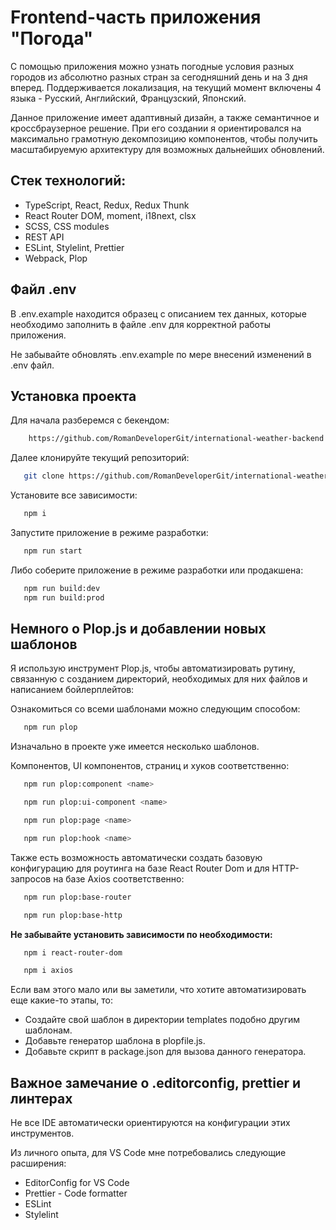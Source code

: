 # Frontend-часть приложения "Погода"

С помощью приложения можно узнать погодные условия разных городов из абсолютно разных стран за сегодняшний день и на 3 дня вперед. Поддерживается локализация, на текущий момент включены 4 языка - Русский, Английский, Французский, Японский.

Данное приложение имеет адаптивный дизайн, а также семантичное и кроссбраузерное решение.
При его создании я ориентировался на максимально грамотную декомпозицию компонентов, чтобы получить масштабируемую архитектуру для возможных дальнейших обновлений.

## Стек технологий:

   - TypeScript, React, Redux, Redux Thunk
   - React Router DOM, moment, i18next, clsx
   - SCSS, CSS modules
   - REST API
   - ESLint, Stylelint, Prettier
   - Webpack, Plop

## Файл .env

В .env.example находится образец с описанием тех данных, которые необходимо заполнить в файле .env для корректной работы приложения.

Не забывайте обновлять .env.example по мере внесений изменений в .env файл.

## Установка проекта

Для начала разберемся с бекендом:

   ```bash
       https://github.com/RomanDeveloperGit/international-weather-backend
   ```

Далее клонируйте текущий репозиторий:

   ```bash
      git clone https://github.com/RomanDeveloperGit/international-weather-frontend.git
   ```

Установите все зависимости:

   ```bash
      npm i
   ```

Запустите приложение в режиме разработки:

   ```bash
      npm run start
   ```

Либо соберите приложение в режиме разработки или продакшена:

   ```bash
      npm run build:dev
      npm run build:prod
   ```

## Немного о Plop.js и добавлении новых шаблонов

Я использую инструмент Plop.js, чтобы автоматизировать рутину, связанную с созданием директорий, необходимых для них файлов и написанием бойлерплейтов:

Ознакомиться со всеми шаблонами можно следующим способом:

   ```bash
      npm run plop
   ```

Изначально в проекте уже имеется несколько шаблонов.

Компонентов, UI компонентов, страниц и хуков соответственно:

   ```bash
      npm run plop:component <name>

      npm run plop:ui-component <name>

      npm run plop:page <name>

      npm run plop:hook <name>
   ```

Также есть возможность автоматически создать базовую конфигурацию для роутинга на базе React Router Dom и для HTTP-запросов на базе Axios соответственно:

   ```bash
      npm run plop:base-router

      npm run plop:base-http
   ```

   **Не забывайте установить зависимости по необходимости:**

   ```bash
      npm i react-router-dom

      npm i axios
   ```

Если вам этого мало или вы заметили, что хотите автоматизировать еще какие-то этапы, то:

   - Создайте свой шаблон в директории templates подобно другим шаблонам.
   - Добавьте генератор шаблона в plopfile.js.
   - Добавьте скрипт в package.json для вызова данного генератора.
   
## Важное замечание о .editorconfig, prettier и линтерах

Не все IDE автоматически ориентируются на конфигурации этих инструментов.

Из личного опыта, для VS Code мне потребовались следующие расширения:

   - EditorConfig for VS Code
   - Prettier - Code formatter
   - ESLint
   - Stylelint
